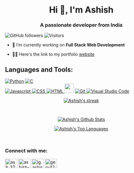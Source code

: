 <h1 align="center">Hi 👋, I'm Ashish</h1>
<h3 align="center">A passionate developer from India</h3>

![GitHub followers](https://img.shields.io/github/followers/gery420?logo=github)
![Visitors](https://komarev.com/ghpvc/?username=gery420)


- 🔭 I’m currently working on **Full Stack Web Development**

- 👨‍💻 Here's the link to my portfolio <a href="https://ashish.college" target=_blank>website</a>

## Languages and Tools:
<a href="#"><img alt="Python" src="http://img.shields.io/badge/-Python-3776AB?style=for-the-badge&logo=python&logoColor=ffffff"></a>
<a href="#"><img alt="C" src="https://img.shields.io/badge/C-00599C?style=for-the-badge&logo=c%2B%2B&logoColor=white"></a>
<br>
<a href="#"><img alt="Javascript" src="https://img.shields.io/badge/-JavaScript-%23F7DF1C?style=for-the-badge&logo=javascript&logoColor=000000&labelColor=%23F7DF1C&color=%23FFCE5A">
<a href="#"><img alt="CSS" src="https://img.shields.io/badge/-CSS3-%231572B6?style=for-the-badge&logo=css3">
<a href="#"><img alt="HTML" src="https://img.shields.io/badge/-HTML5-%23E44D27?style=for-the-badge&logo=html5&logoColor=ffffff">
<a href="#"><img at="React Js" src="https://upload.wikimedia.org/wikipedia/commons/thumb/a/a7/React-icon.svg/240px-React-icon.svg.png" width="30" height="30"></a>
<a href="#"><img alt="Git" src="https://img.shields.io/badge/-Git-%23F05032?style=for-the-badge&logo=git&logoColor=%23ffffff">
<a href="#"><img alt="Visual Studio Code" src="http://img.shields.io/badge/-VS%20Code-007ACC?style=for-the-badge&logo=visual-studio-code&logoColor=ffffff"></a>
<br>
<p align="center">
    <a href="#">
        <img alt="Ashish's streak" src="https://github-readme-streak-stats.herokuapp.com/?user=gery420&theme=black-ice&hide_border=true&stroke=0000&background=060A0CD0"/>
    </a>
</p>
<br>
<p align="center">
    <a href="#"><img alt="Ashish's Github Stats" src="https://github-readme-stats.vercel.app/api?username=gery420&show_icons=true&count_private=true&theme=react&hide_border=true&bg_color=0D1117"/></a>
</p>

<p align="center">
<a href="#"><img alt="Ashish's Top Languages" src="https://github-readme-stats.vercel.app/api/top-langs/?username=gery420&langs_count=8&count_private=true&layout=compact&theme=react&hide_border=true&bg_color=0D1117" /></a>
</p>

<br>
<h3 align="left">Connect with me:</h3>
<p align="left">
<a href="https://twitter.com/ash_3233" target="_blank"><img align="center" src="https://raw.githubusercontent.com/rahuldkjain/github-profile-readme-generator/master/src/images/icons/Social/twitter.svg" alt="ash_3233" height="30" width="40" /></a>
<a href="https://linkedin.com/in/ashish-mishra-768bb128b" target="_blank"><img align="center" src="https://raw.githubusercontent.com/rahuldkjain/github-profile-readme-generator/master/src/images/icons/Social/linked-in-alt.svg" alt="ashish-mishra-768bb128b" height="30" width="40" /></a>
<a href="https://instagram.com/ig.ashish.__" target="_blank"><img align="center" src="https://raw.githubusercontent.com/rahuldkjain/github-profile-readme-generator/master/src/images/icons/Social/instagram.svg" alt="ig.ashish.__" height="30" width="40" /></a>
<a href="https://www.leetcode.com/gery420" target="_blank"><img align="center" src="https://raw.githubusercontent.com/rahuldkjain/github-profile-readme-generator/master/src/images/icons/Social/leet-code.svg" alt="gery420" height="30" width="40" /></a>
</p>

